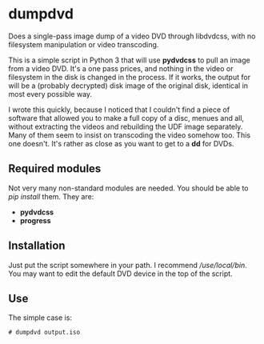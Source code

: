 # dumpdvd
Does a single-pass image dump of a video DVD through libdvdcss, with no filesystem manipulation or video transcoding.

This is a simple script in Python 3 that will use **pydvdcss** to pull an image from a video DVD.  It's a one pass prices, and nothing in the video or filesystem in the disk is changed in the process.  If it works, the output for will be a (probably decrypted) disk image of the original disk, identical in most every possible way.

I wrote this quickly, because I noticed that I couldn't find a piece of software that allowed you to make a full copy of a disc, menues and all, without extracting the videos and rebuilding the UDF image separately.  Many of them seem to insist on transcoding the video somehow too.  This one doesn't.  It's rather as close as you want to get to a **dd** for DVDs.

## Required modules
Not very many non-standard modules are needed.  You should be able to _pip install_ them.  They are:
   * **pydvdcss**
   * **progress**

## Installation

Just put the script somewhere in your path.  I recommend _/use/local/bin_.  You may want to edit the default DVD device in the top of the script.


## Use

The simple case is:

```
# dumpdvd output.iso
```
